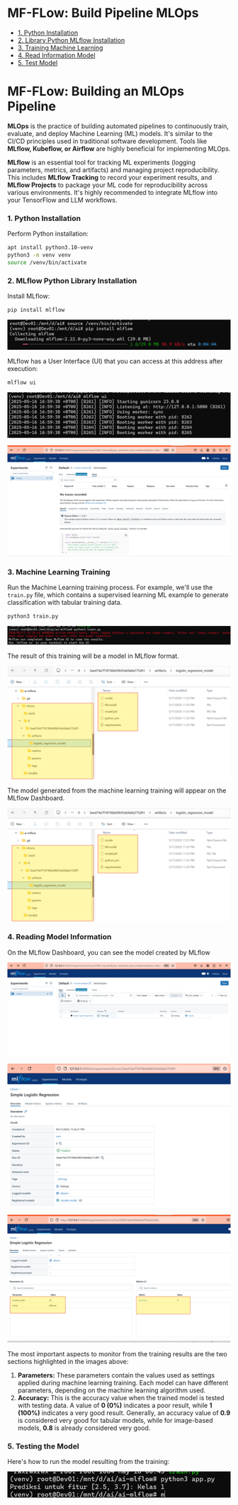 # MF-FLow: Build Pipeline MLOps

  * [1. Python Installation](https://www.google.com/search?q=%231-instalasi-python)
  * [2. Library Python MLflow Installation](https://www.google.com/search?q=%232-instalasi-library-python-mlflow)
  * [3. Training Machine Learning](https://www.google.com/search?q=%233-training-machine-learning)
  * [4. Read Information Model](https://www.google.com/search?q=%234-membaca-informasi-model)
  * [5. Test Model](https://www.google.com/search?q=%235-menguji-model)

# MF-FLow: Building an MLOps Pipeline

**MLOps** is the practice of building automated pipelines to continuously train, evaluate, and deploy Machine Learning (ML) models. It's similar to the CI/CD principles used in traditional software development. Tools like **MLflow, Kubeflow, or Airflow** are highly beneficial for implementing MLOps.

**MLflow** is an essential tool for tracking ML experiments (logging parameters, metrics, and artifacts) and managing project reproducibility. This includes **MLflow Tracking** to record your experiment results, and **MLflow Projects** to package your ML code for reproducibility across various environments. It's highly recommended to integrate MLflow into your TensorFlow and LLM workflows.


### 1\. Python Installation

Perform Python installation:

```bash
apt install python3.10-venv
python3 -m venv venv
source /venv/bin/activate
```

### 2\. MLflow Python Library Installation

Install MLflow:

```bash
pip install mlflow
```

![ss](./ss/1.png)

MLflow has a User Interface (UI) that you can access at this address after execution:

```bash
mlflow ui
```

![ss](./ss/2.png)

![ss](./ss/3.png)


### 3\. Machine Learning Training

Run the Machine Learning training process. For example, we'll use the `train.py` file, which contains a supervised learning ML example to generate classification with tabular training data.

```bash
python3 train.py
```

![ss](./ss/4.png)

The result of this training will be a model in MLflow format.

![ss](./ss/5.png)

The model generated from the machine learning training will appear on the MLflow Dashboard.

![ss](./ss/5.png)


### 4\. Reading Model Information

On the MLflow Dashboard, you can see the model created by MLflow

![ss](./ss/6.png)

![ss](./ss/7.png)

![ss](./ss/8-2.png)


The most important aspects to monitor from the training results are the two sections highlighted in the images above:

1.  **Parameters:**
    These parameters contain the values used as settings applied during machine learning training. Each model can have different parameters, depending on the machine learning algorithm used.
2.  **Accuracy:**
    This is the accuracy value when the trained model is tested with testing data. A value of **0 (0%)** indicates a poor result, while **1 (100%)** indicates a very good result. Generally, an accuracy value of **0.9** is considered very good for tabular models, while for image-based models, **0.8** is already considered very good.


### 5\. Testing the Model

Here's how to run the model resulting from the training:

![ss](./ss/9.png)



